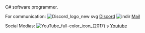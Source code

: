 C# software programmer.

For communication:
![Discord_logo_new svg](https://github.com/Traslox/Traslox/assets/107253054/a449d3e9-0890-45e6-9027-1abaa5f84dfc)
[Discord](https://discord.com/users/1115498292630003773)
![indir](https://github.com/Traslox/Traslox/assets/107253054/b7da4c79-38a1-405c-9df4-2575169b7e67)
[Mail](https://mail.google.com/mail/u/0/#inbox?compose=GTvVlcSDZNwjQchdfBcMsQGPqzGCCFNkCdPTRtjwFWRVzFvhRrrwzlFglGjtFzlcnmScbmJtflxWL)

Social Medias:
![YouTube_full-color_icon_(2017) s](https://github.com/Traslox/Traslox/assets/107253054/eddeaa64-3b3d-4fce-aba0-4f9444685ae1)
[Youtube](https://www.youtube.com/@Traslox/featured)



<!---
Traslox/Traslox is a ✨ special ✨ repository because its `README.md` (this file) appears on your GitHub profile.
You can click the Preview link to take a look at your changes.
--->
